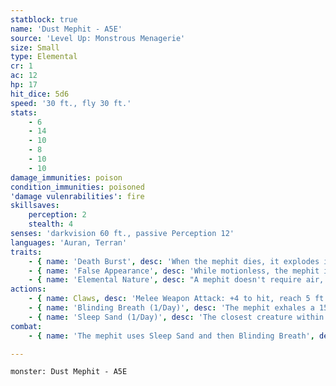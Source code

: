 ```yaml
---
statblock: true
name: 'Dust Mephit - A5E'
source: 'Level Up: Monstrous Menagerie'
size: Small
type: Elemental
cr: 1
ac: 12
hp: 17
hit_dice: 5d6
speed: '30 ft., fly 30 ft.'
stats:
    - 6
    - 14
    - 10
    - 8
    - 10
    - 10
damage_immunities: poison
condition_immunities: poisoned
'damage vulenrabilities': fire
skillsaves:
    perception: 2
    stealth: 4
senses: 'darkvision 60 ft., passive Perception 12'
languages: 'Auran, Terran'
traits:
    - { name: 'Death Burst', desc: 'When the mephit dies, it explodes into dust. Each creature within 5 feet makes a DC 10 Constitution saving throw. On a failure, the creature is blinded until the end of its next turn.' }
    - { name: 'False Appearance', desc: 'While motionless, the mephit is indistinguishable from a pile of dirt.' }
    - { name: 'Elemental Nature', desc: "A mephit doesn't require air, sustenance, or sleep." }
actions:
    - { name: Claws, desc: 'Melee Weapon Attack: +4 to hit, reach 5 ft., one target. Hit: 4 (1d4 + 2) slashing damage.' }
    - { name: 'Blinding Breath (1/Day)', desc: 'The mephit exhales a 15-foot cone of dust. Each creature in the area makes a DC 10 Constitution saving throw. On a failure, the creature is blinded for 1 minute. It repeats the saving throw at the end of each of its turns, ending the effect on itself on a success.' }
    - { name: 'Sleep Sand (1/Day)', desc: 'The closest creature within 60 feet with 20 hit points or fewer falls asleep for 1 minute. It awakens early if it takes damage or a creature uses an action to shake it awake. Constructs and undead are immune to this effect.' }
combat:
    - { name: 'The mephit uses Sleep Sand and then Blinding Breath', desc: 'If outnumbered by conscious and non-blind opponents, it flees. Otherwise, it attacks with its claws.' }

---
```

```statblock
monster: Dust Mephit - A5E
```
